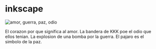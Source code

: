 # inkscape

![amor, guerra, paz, odio](https://user-images.githubusercontent.com/78345639/112286713-e4173100-8c8b-11eb-829d-89f24e1d8e81.png)

El corazon por que significa al amor.
La bandera de KKK poe el odio que ellos tenian.
La explosion de una bomba por la guerra.
El pajaro es el simbolo de la paz.
